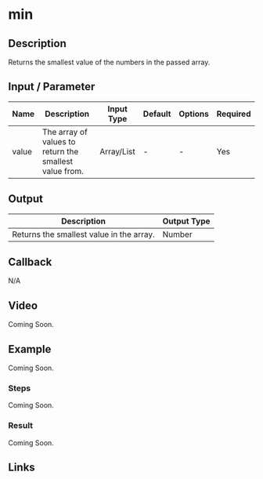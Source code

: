 # min

## Description

Returns the smallest value of the numbers in the passed array.

## Input / Parameter

| Name | Description | Input Type | Default | Options | Required |
| ------ | ------ | ------ | ------ | ------ | ------ |
| value | The array of values to return the smallest value from. | Array/List | - | - | Yes |

## Output

| Description | Output Type |
| ------ | ------ |
| Returns the smallest value in the array. | Number |

## Callback

N/A

## Video

Coming Soon.

<!-- Format: [![Video]({image-path})]({url-link}) -->

## Example

Coming Soon.

<!-- Share a scenario, like a user requirements. -->

### Steps

Coming Soon.

<!-- Show the steps and share some screenshots.

1. .....

Format: ![]({image-path}) -->

### Result

Coming Soon.

<!-- Explain the output.

Format: ![]({image-path}) -->

## Links